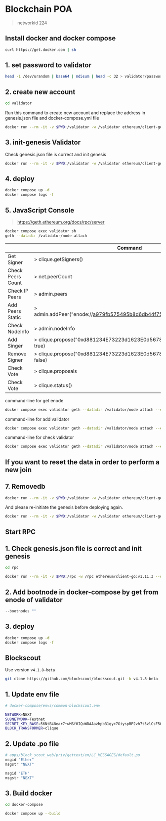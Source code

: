 # Blockchain POA

> networkid 224

## Install docker and docker compose

```bash
curl https://get.docker.com | sh
```

## 1. set password to validator

```bash
head -1 /dev/urandom | base64 | md5sum | head -c 32 > validator/password.txt
```

## 2. create new account

```bash
cd validator
```

Run this command to create new account and replace the address in genesis.json file and docker-compose.yml file

```bash
docker run --rm -it -v $PWD:/validator -w /validator ethereum/client-go:v1.11.3 --datadir /validator/node --password password.txt account new
```

## 3. init-genesis Validator

Check genesis.json file is correct and init genesis

```bash
docker run --rm -it -v $PWD:/validator -w /validator ethereum/client-go:v1.11.3 --datadir /validator/node --nousb init genesis.json
```

## 4. deploy

```bash
docker compose up -d
docker compose logs -f
```

## 5. JavaScript Console

> <https://geth.ethereum.org/docs/rpc/server>

```bash
docker compose exec validator sh
geth --datadir /validator/node attach
```

|                   | Command                                                                |
| ----------------- | ---------------------------------------------------------------------- |
| Get Signer        | > clique.getSigners()                                                  |
| Check Peers Count | > net.peerCount                                                        |
| Check IP Peers    | > admin.peers                                                          |
| Add Peers Static  | > admin.addPeer("enode://a979fb575495b8d6db44f75@52.16.188.185:30303") |
| Check NodeInfo    | > admin.nodeInfo                                                       |
| Add Singer        | > clique.propose("0xd881234E73223d1623E0d56789942eA1c0B67890", true)   |
| Remove Signer     | > clique.propose("0xd881234E73223d1623E0d56789942eA1c0B67890", false)  |
| Check Vote        | > clique.proposals                                                     |
| Check Vote        | > clique.status()                                                      |

command-line for get enode

```bash
docker compose exec validator geth --datadir /validator/node attach --exec 'admin.nodeInfo'
```

command-line for add validator

```bash
docker compose exec validator geth --datadir /validator/node attach --exec 'clique.propose("0x048F519b032bAfa19Cf28D0cbf717a5fd119fA7A", true)'
```

command-line for check validator

```bash
docker compose exec validator geth --datadir /validator/node attach --exec 'clique.getSigners()'
```

## If you want to reset the data in order to perform a new join

## 7. Removedb

```bash
docker run --rm -it -v $PWD:/validator -w /validator ethereum/client-go:v1.11.3 --datadir /validator/node --nousb removedb
```

And please re-initiate the genesis before deploying again.

```bash
docker run --rm -it -v $PWD:/validator -w /validator ethereum/client-go:v1.11.3 --datadir /validator/node --nousb init genesis.json
```

## Start RPC

## 1. Check genesis.json file is correct and init genesis

```bash
cd rpc
```

```bash
docker run --rm -it -v $PWD:/rpc -w /rpc ethereum/client-go:v1.11.3 --datadir /rpc/node --nousb init genesis.json
```

## 2. Add bootnode in docker-compose by get from enode of validator

```bash
--bootnodes ""
```

## 3. deploy

```bash
docker compose up -d
docker compose logs -f
```

## Blockscout

Use version `v4.1.8-beta`

```bash
git clone https://github.com/blockscout/blockscout.git -b v4.1.8-beta
```

## 1. Update env file

```bash
# docker-compose/envs/common-blockscout.env

NETWORK=NEXT
SUBNETWORK=Testnet
SECRET_KEY_BASE=56NtB48ear7+wMSf0IQuWDAAazhpb31qyc7GiyspBP2vh7t5zlCsF5QDv76chXeN # for testing only
BLOCK_TRANSFORMER=clique
```

## 2. Update .po file

```bash
# apps/block_scout_web/priv/gettext/en/LC_MESSAGES/default.po
msgid "Ether"
msgstr "NEXT"

msgid "ETH"
msgstr "NEXT"
```

## 3. Build docker

```bash
cd docker-compose

docker compose up --build
```
